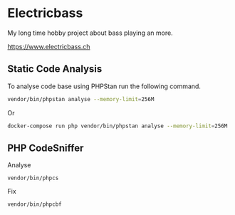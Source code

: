 # Electricbass

My long time hobby project about bass playing an more.

<https://www.electricbass.ch>

## Static Code Analysis

To analyse code base using PHPStan run the following command.

~~~bash
vendor/bin/phpstan analyse --memory-limit=256M
~~~

Or

~~~bash
docker-compose run php vendor/bin/phpstan analyse --memory-limit=256M
~~~

## PHP CodeSniffer

Analyse

    vendor/bin/phpcs

Fix

    vendor/bin/phpcbf
